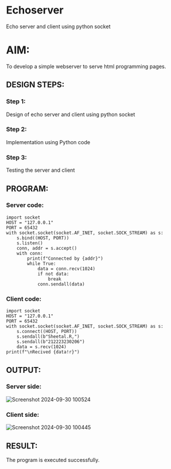 # Echoserver
Echo server and client using python socket

# AIM:

To develop a simple webserver to serve html programming pages.

## DESIGN STEPS:

### Step 1:

Design of echo server and client using python socket

### Step 2:

Implementation using Python code

### Step 3:

Testing the server and client 

## PROGRAM:
### Server code:
```
import socket
HOST = "127.0.0.1" 
PORT = 65432
with socket.socket(socket.AF_INET, socket.SOCK_STREAM) as s:
    s.bind((HOST, PORT))
    s.listen()
    conn, addr = s.accept()
    with conn:
        print(f"Connected by {addr}")
        while True:
            data = conn.recv(1024)
            if not data:
                break
            conn.sendall(data)
```
### Client code:
```
import socket
HOST = "127.0.0.1"
PORT = 65432
with socket.socket(socket.AF_INET, socket.SOCK_STREAM) as s:
    s.connect((HOST, PORT)) 
    s.sendall(b"Sheetal.R,")
    s.sendall(b"212223230206")
    data = s.recv(1024)
print(f"\nRecived {data!r}") 
```

## OUTPUT:
### Server side:
![Screenshot 2024-09-30 100524](https://github.com/user-attachments/assets/3845d080-509a-4e2f-b996-f43557c9e6b9)


### Client side:
![Screenshot 2024-09-30 100445](https://github.com/user-attachments/assets/d98869e9-c329-4526-88c7-9751f5233661)




## RESULT:
The program is executed successfully.
